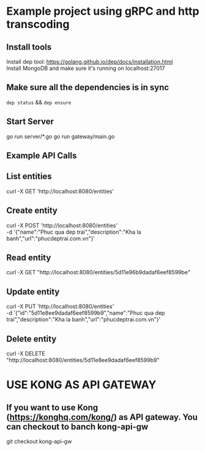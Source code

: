 # Example project using gRPC and http transcoding

## Install tools

Install dep tool: https://golang.github.io/dep/docs/installation.html  
Install MongoDB and make sure it's running on localhost:27017  

## Make sure all the dependencies is in sync

`dep status` && `dep ensure`

## Start Server

go run server/*.go
go run gateway/main.go

## Example API Calls

## List entities

curl -X GET 'http://localhost:8080/entities'

## Create entity

curl -X POST 'http://localhost:8080/entities' \
-d '{"name":"Phuc qua dep trai","description":"Kha la banh","url":"phucdeptrai.com.vn"}'

## Read entity

curl -X GET "http://localhost:8080/entities/5d11e96b9dadaf6eef8599be"

## Update entity

curl -X PUT 'http://localhost:8080/entities' \
-d '{"id":"5d11e8ee9dadaf6eef8599b9","name":"Phuc qua dep trai","description":"Kha la banh","url":"phucdeptrai.com.vn"}'

## Delete entity

curl -X DELETE "http://localhost:8080/entities/5d11e8ee9dadaf6eef8599b9"

# USE KONG AS API GATEWAY
## If you want to use Kong (https://konghq.com/kong/) as API gateway. You can checkout to banch kong-api-gw
git checkout kong-api-gw